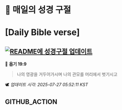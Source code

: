 # 🙏 매일의 성경 구절
# [Daily Bible verse]
## [![README에 성경구절 업데이트](https://github.com/DONGSUKA/first_test/actions/workflows/update-readme-bible.yml/badge.svg)](https://github.com/DONGSUKA/first_test/actions/workflows/update-readme-bible.yml)
<!-- START_BIBLE_VERSE -->
📖 **욥기 19:9**
> 나의 영광을 거두어가시며 나의 관모를 머리에서 벗기시고

🕊️ _업데이트 시각: 2025-07-27 05:52:11 KST_
  <!-- END_BIBLE_VERSE -->
## GITHUB_ACTION
